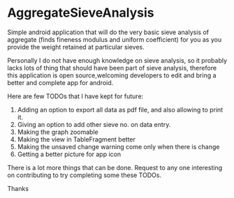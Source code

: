 # AggregateSieveAnalysis

Simple android application that will do the very basic sieve analysis of aggregate (finds fineness modulus and uniform coefficient) for you as you provide the weight retained at particular sieves.

Personally I do not have enough knowledge on sieve analysis, so it probably lacks lots of thing that should have been part of sieve analysis, therefore this application is open source,welcoming developers to edit and bring a better and complete app for android.

Here are few TODOs that I have kept for future:
1. Adding an option to export all data as pdf file, and also allowing to print it.<br/>
2. Giving an option to add other sieve no. on data entry.<br/>
3. Making the graph zoomable <br/>
4. Making the view in TableFragment better<br/>
5. Making the unsaved change warning come only when there is change<br/>
6. Getting a better picture for app icon<br/>

There is a lot more things that can be done. Request to any one interesting on contributing to try completing some these TODOs. 

Thanks 
